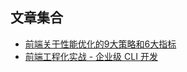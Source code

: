 ## 文章集合

- [前端关于性能优化的9大策略和6大指标 ](https://juejin.cn/post/6981673766178783262#heading-10)
- [前端工程化实战 - 企业级 CLI 开发](https://juejin.cn/post/6982215543017193502)

